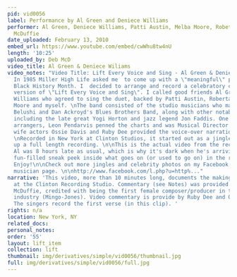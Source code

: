 ```yaml
---
pid: vid0056
label: Performance by Al Green and Deniece Williams
performer: Al Green, Deniece Williams, Patti Austin, Melba Moore, Robeta Flack, Deborah
  McDuffie
date_uploaded: February 13, 2010
embed_url: https://www.youtube.com/embed/cwWhu8tw4nU
length: '10:25'
uploaded_by: Deb McD
video_title: Al Green & Deniece Wiliams
video_notes: "Video Title: Lift Every Voice and Sing - Al Green & Deniece Wiliams.
  In 1985 Miller High Life asked me  to come up with a \"meaningful\" project for
  Black History Month. I  decided to arrange and record a celebratory contemporary
  version of \"Lift Every Voice and Sing\". I called good friends Al Green and Deniece
  Williams who agreed to sing the duet, backed by Patti Austin, Roberta Flack, Melba
  Moore and myself. \nThe band consisted of the studio musicians who made up John
  Belushi and Dan Ackroyd's Blues Brothers Band, along with other notable musicians,
  including the late great Yogi Horton and jazz legend Jon Faddis. One of my favorite
  arrangers, Leon Pendarvis penned the charts and was Musical Director. Husband and
  wife actors Ossie Davis and Ruby Dee provided the voice-over narration for the commercials.
  \nRecorded in New York at Clinton Studios, it started out as a jingle but ended
  up a full length recording. \n\nThis is the actual video from the recording session.
  Al was 8 hours late as usual, which is why it's dark when he's arriving. It's a
  fun-filled sneak peek inside what goes on (or used to go on) in the recording studio.
  Enjoy!\n\nCheck out more jingles and celebrity photos on my Facebook \"Deborah McDuffie\"
  musician page. \n\nhttp://www.facebook.com/l.php?u=http%..."
narrative: 'This video, more than 10 minutes long, documents the making of the song
  at the Clinton Recording Studio. Commentary (see Notes) was provided by Deborah
  McDuffie, credited with being the first female composer/producer in the advertising
  industry (Mingo-Jones). Video commentary is provide by Ruby Dee and Ossie Davis.
  The singers record the first verse (in this clip). '
rights: n/a
location: New York, NY
related_docs: 
personal_notes: 
order: '55'
layout: lift_item
collection: lift
thumbnail: img/derivatives/simple/vid0056/thumbnail.jpg
full: img/derivatives/simple/vid0056/full.jpg
---
```

